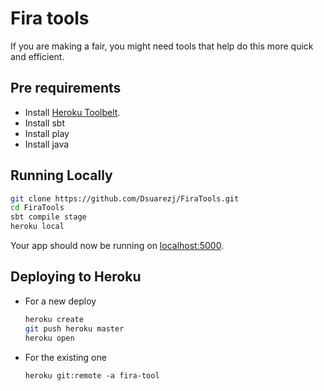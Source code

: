 # Fira tools

If you are making a fair, you might need tools that help do this more quick and efficient. 

## Pre requirements 

- Install [Heroku Toolbelt](https://toolbelt.heroku.com/).
- Install sbt
- Install play  
- Install java

## Running Locally  

```sh
git clone https://github.com/Dsuarezj/FiraTools.git
cd FiraTools
sbt compile stage
heroku local
```

Your app should now be running on [localhost:5000](http://localhost:5000/).

## Deploying to Heroku

* For a new deploy

    ```sh
    heroku create
    git push heroku master
    heroku open
    ```
* For the existing one

    ```
    heroku git:remote -a fira-tool
    ```

